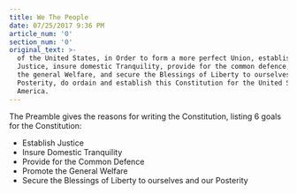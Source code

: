 ```yaml
---
title: We The People
date: 07/25/2017 9:36 PM
article_num: '0'
section_num: '0'
original_text: >-
  of the United States, in Order to form a more perfect Union, establish
  Justice, insure domestic Tranquility, provide for the common defence, promote
  the general Welfare, and secure the Blessings of Liberty to ourselves and our
  Posterity, do ordain and establish this Constitution for the United States of
  America.
---
```

The Preamble gives the reasons for writing the Constitution, listing 6 goals for the Constitution:

- Establish Justice
- Insure Domestic Tranquility
- Provide for the Common Defence
- Promote the General Welfare
- Secure the Blessings of Liberty to ourselves and our Posterity

